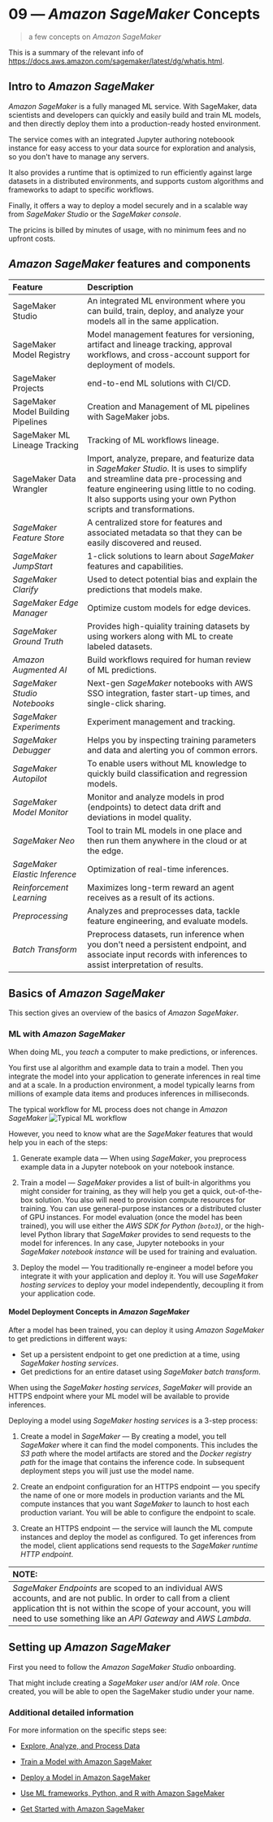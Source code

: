 # 09 &mdash; *Amazon SageMaker* Concepts
> a few concepts on *Amazon SageMaker*

This is a summary of the relevant info of https://docs.aws.amazon.com/sagemaker/latest/dg/whatis.html.

## Intro to *Amazon SageMaker*

*Amazon SageMaker* is a fully managed ML service. With SageMaker, data scientists and developers can quickly and easily build and train ML models, and then directly deploy them into a production-ready hosted environment.

The service comes with an integrated Jupyter authoring noteboook instance for easy access to your data source for exploration and analysis, so you don't have to manage any servers.

It also provides a runtime that is optimized to run efficiently against large datasets in a distributed environments, and supports custom algorithms and frameworks to adapt to specific workflows.

Finally, it offers a way to deploy a model securely and in a scalable way from *SageMaker Studio* or the *SageMaker console*.

The pricins is billed by minutes of usage, with no minimum fees and no upfront costs.

## *Amazon SageMaker* features and components

| Feature | Description |
| :------ | :---------- |
| SageMaker Studio | An integrated ML environment where you can build, train, deploy, and analyze your models all in the same application. |
| SageMaker Model Registry | Model management features for versioning, artifact and lineage tracking, approval workflows, and cross-account support for deployment of models. |
| SageMaker Projects | end-to-end ML solutions with CI/CD. |
| SageMaker Model Building Pipelines | Creation and Management of ML pipelines with SageMaker jobs. |
| SageMaker ML Lineage Tracking | Tracking of ML workflows lineage. |
| SageMaker Data Wrangler | Import, analyze, prepare, and featurize data in *SageMaker Studio*. It is uses to simplify and streamline data pre-processing and feature engineering using little to no coding. It also supports using your own Python scripts and transformations. |
| *SageMaker Feature Store* | A centralized store for features and associated metadata so that they can be easily discovered and reused. |
| *SageMaker JumpStart* | 1-click solutions to learn about *SageMaker* features and capabilities. |
| *SageMaker Clarify* | Used to detect potential bias and explain the predictions that models make. |
| *SageMaker Edge Manager* | Optimize custom models for edge devices. |
| *SageMaker Ground Truth* | Provides high-quiality training datasets by using workers along with ML to create labeled datasets. |
| *Amazon Augmented AI* | Build workflows required for human review of ML predictions. |
| *SageMaker Studio Notebooks* | Next-gen *SageMaker* notebooks with AWS SSO integration, faster start-up times, and single-click sharing. |
| *SageMaker Experiments* | Experiment management and tracking. |
| *SageMaker Debugger* | Helps you by inspecting training parameters and data and alerting you of common errors. |
| *SageMaker Autopilot* | To enable users without ML knowledge to quickly build classification and regression models. |
| *SageMaker Model Monitor* | Monitor and analyze models in prod (endpoints) to detect data drift and deviations in model quality. |
| *SageMaker Neo* | Tool to train ML models in one place and then run them anywhere in the cloud or at the edge. |
| *SageMaker Elastic Inference* | Optimization of real-time inferences. |
| *Reinforcement Learning* | Maximizes long-term reward an agent receives as a result of its actions. |
| *Preprocessing* | Analyzes and preprocesses data, tackle feature engineering, and evaluate models. |
| *Batch Transform* | Preprocess datasets, run inference when you don't need a persistent endpoint, and associate input records with inferences to assist interpretation of results. |

## Basics of *Amazon SageMaker*

This section gives an overview of the basics of *Amazon SageMaker*.

### ML with *Amazon SageMaker*

When doing ML, you *teach* a computer to make predictions, or inferences.

You first use al algorithm and example data to train a model. Then you integrate the model into your application to generate inferences in real time and at a scale. In a production environment, a model typically learns from millions of example data items and produces inferences in milliseconds.

The typical workflow for ML process does not change in *Amazon SageMaker*
![Typical ML workflow](https://docs.aws.amazon.com/sagemaker/latest/dg/images/ml-concepts-10.png)

However, you need to know what are the *SageMaker* features that would help you in each of the steps:

1. Generate example data &mdash; When using *SageMaker*, you preprocess example data in a Jupyter notebook on your notebook instance.

2. Train a model &mdash; *SageMaker* provides a list of built-in algorithms you might consider for training, as they will help you get a quick, out-of-the-box solution. You also will need to provision compute resources for training. You can use general-purpose instances or a distributed cluster of GPU instances. For model evaluation (once the model has been trained), you will use either the *AWS SDK for Python (`boto3`)*, or the high-level Python library that *SageMaker* provides to send requests to the model for inferences. In any case, Jupyter notebooks in your *SageMaker notebook instance* will be used for training and evaluation.

3. Deploy the model &mdash; You traditionally re-engineer a model before you integrate it with your application and deploy it. You will use *SageMaker hosting services* to deploy your model independently, decoupling it from your application code.


#### Model Deployment Concepts in *Amazon SageMaker*

After a model has been trained, you can deploy it using *Amazon SageMaker* to get predictions in different ways:
+ Set up a persistent endpoint to get one prediction at a time, using *SageMaker hosting services*.
+ Get predictions for an entire dataset using *SageMaker batch transform*.

When using the *SageMaker hosting services*, *SageMaker* will provide an HTTPS endpoint where your ML model will be available to provide inferences.

Deploying a model using *SageMaker hosting services* is a 3-step process:

1. Create a model in *SageMaker* &mdash; By creating a model, you tell *SageMaker* where it can find the model components. This includes the *S3 path* where the model artifacts are stored and the *Docker registry path* for the image that contains the inference code. In subsequent deployment steps you will just use the model name.

2. Create an endpoint configuration for an HTTPS endpoint &mdash; you specify the name of one or more models in production variants and the ML compute instances that you want *SageMaker* to launch to host each production variant. You will be able to configure the endpoint to scale.

3. Create an HTTPS endpoint &mdash; the service will launch the ML compute instances and deploy the model as configured. To get inferences from the model, client applications send requests to the *SageMaker runtime HTTP endpoint*.

| NOTE: |
| :---- |
| *SageMaker Endpoints* are scoped to an individual AWS accounts, and are not public. In order to call from a client application tht is not within the scope of your account, you will need to use something like an *API Gateway* and *AWS Lambda*. |

## Setting up *Amazon SageMaker*

First you need to follow the *Amazon SageMaker Studio* onboarding.

That might include creating a *SageMaker user* and/or *IAM role*. Once created, you will be able to open the SageMaker studio under your name.

### Additional detailed information

For more information on the specific steps see:

+ [Explore, Analyze, and Process Data](https://docs.aws.amazon.com/sagemaker/latest/dg/how-it-works-notebooks-instances.html)

+ [Train a Model with Amazon SageMaker](https://docs.aws.amazon.com/sagemaker/latest/dg/how-it-works-training.html)

+ [Deploy a Model in Amazon SageMaker](https://docs.aws.amazon.com/sagemaker/latest/dg/how-it-works-deployment.html)

+ [Use ML frameworks, Python, and R with Amazon SageMaker](https://docs.aws.amazon.com/sagemaker/latest/dg/frameworks.html)

+ [Get Started with Amazon SageMaker](https://docs.aws.amazon.com/sagemaker/latest/dg/gs.html)